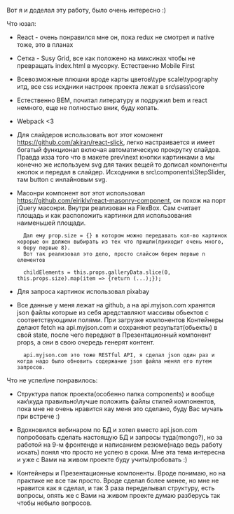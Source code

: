 Вот я и доделал эту работу, было очень интересно :)

Что юзал:

- React - очень понравился мне он, пока redux не смотрел и native тоже, это в планах

- Сетка - Susy Grid, все как положено на миксинах чтобы не превращать index.html в мусорку. Естественно Mobile First

- Всевозможные плюшки вроде карты цветов\type scale\typography итд, все css исхдники настроек проекта лежат в src\sass\core

- Естественно BEM, почитал литературу и подружил bem и react немного, еще не полностью вник, буду копать.

- Webpack <3

- Для слайдеров использовать вот этот комонент https://github.com/akiran/react-slick, легко настраивается и имеет богатый функционал включая автоматическую прокрутку слайдов. Правда изза того что в макете prev\next кнопки картинками а мы конечно же используем svg для таких вещей то дописал компоненты кнопок и передал в слайдер. Исходники в src\components\StepSlider, там button с инлайновым svg.

- Масонри компонент вот этот использовал https://github.com/eiriklv/react-masonry-component, он похож на порт jQuery масонри. Внутри реализован на FlexBox. Сам считает площадь и как расположить картинки для использования наименьшей площади.

        Дал ему prop.size = {} в котором можно передавать кол-во картинок корорые он должен выбирать из тех что пришли(приходит очень много, я беру первые 8).
        Вот так реализовал это дело, просто слайсом берем первые n елементов

        childElements = this.props.galleryData.slice(0, this.props.size).map(item => {return (...);});

- Для запроса картинок использовал pixabay

- Все данные у меня лежат на github, а на api.myjson.com хранятся json файлы которые из себя аредставляют массивы обьектов с соответствующими полями. При загрузке компонентов Контейнеры делают fetch на api.myjson.com и сохраняют результат(обьекты) в свой state, после чего передают в Презентационный компонент props, а они в свою очередь генерят контент.

        api.myjson.com это тоже RESTful API, я сделал json один раз и когда надо было обновить содержание json файла менял его путем запросов.

Что не успел\не понравилось:

- Структура папок проекта(особенно папка components) и вообще как\куда правильно\лучше положить файлы стилей компонентов, пока мне не очень нравится кау меня это сделано, буду Вас мучать при встрече :)

- Вдохновился вебинаром по БД и хотел вместо api.json.com попробовать сделать настоящую БД и запросы туда(mongo?), но за работой на 9-м фронтенде и написанием резюме(надо ведь работу искать) понял что просто не успею в сроки. Мне эта тема интересна и уже с Вами на живом проекте буду учить\пробовать :)

- Контейнеры и Презентационные компоненты. Вроде понимаю, но на практике не все так просто. Вроде сделал более менее, но мне не нравится как я сделал, и так 3 раза переделывал структуру, есть вопросы, опять же с Вами на живом проекте думаю разберусь так чтобы небыло вопросов.